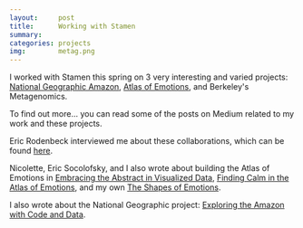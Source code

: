 ```yaml
---
layout:     post
title:      Working with Stamen
summary:    
categories: projects
img: 		metag.png
---
```


I worked with Stamen this spring on 3 very interesting and varied projects: [National Geographic Amazon](http://www.nationalgeographic.com/climate-change/explore-amazonia/#/Map/Compare/?nav=true&focus=Interactive), [Atlas of Emotions](http://www.paulekman.com/atlas-of-emotions/), and Berkeley's Metagenomics. 

To find out more... you can read some of the posts on Medium related to my work and these projects. 

Eric Rodenbeck interviewed me about these collaborations, which can be found [here](https://hi.stamen.com/stamen-exit-interview-zan-armstrong-d44d06e89d6d#.7ujmfgb3h). 

Nicolette, Eric Socolofsky, and I also wrote about building the Atlas of Emotions in [Embracing the Abstract in Visualized Data](https://hi.stamen.com/embracing-the-abstract-in-visualized-data-47044cee8bd3#.smx2e9c3n), [Finding Calm in the Atlas of Emotions](https://hi.stamen.com/finding-calm-in-the-atlas-of-emotions-185b2e665ff1#.6q7l436ev), and my own [The Shapes of Emotions](https://hi.stamen.com/the-shapes-of-emotions-72c3851143e2#.yb0exshga). 

I also wrote about the National Geographic project: [Exploring the Amazon with Code and Data](https://hi.stamen.com/exploring-the-amazon-with-code-and-data-5750afec6ef2#.ppsd8964m).
